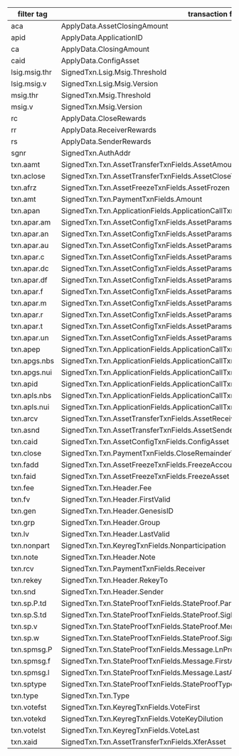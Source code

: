 |filter tag|transaction field|
| -------- | ------- |
|aca|ApplyData.AssetClosingAmount|
|apid|ApplyData.ApplicationID|
|ca|ApplyData.ClosingAmount|
|caid|ApplyData.ConfigAsset|
|lsig.msig.thr|SignedTxn.Lsig.Msig.Threshold|
|lsig.msig.v|SignedTxn.Lsig.Msig.Version|
|msig.thr|SignedTxn.Msig.Threshold|
|msig.v|SignedTxn.Msig.Version|
|rc|ApplyData.CloseRewards|
|rr|ApplyData.ReceiverRewards|
|rs|ApplyData.SenderRewards|
|sgnr|SignedTxn.AuthAddr|
|txn.aamt|SignedTxn.Txn.AssetTransferTxnFields.AssetAmount|
|txn.aclose|SignedTxn.Txn.AssetTransferTxnFields.AssetCloseTo|
|txn.afrz|SignedTxn.Txn.AssetFreezeTxnFields.AssetFrozen|
|txn.amt|SignedTxn.Txn.PaymentTxnFields.Amount|
|txn.apan|SignedTxn.Txn.ApplicationFields.ApplicationCallTxnFields.OnCompletion|
|txn.apar.am|SignedTxn.Txn.AssetConfigTxnFields.AssetParams.MetadataHash|
|txn.apar.an|SignedTxn.Txn.AssetConfigTxnFields.AssetParams.AssetName|
|txn.apar.au|SignedTxn.Txn.AssetConfigTxnFields.AssetParams.URL|
|txn.apar.c|SignedTxn.Txn.AssetConfigTxnFields.AssetParams.Clawback|
|txn.apar.dc|SignedTxn.Txn.AssetConfigTxnFields.AssetParams.Decimals|
|txn.apar.df|SignedTxn.Txn.AssetConfigTxnFields.AssetParams.DefaultFrozen|
|txn.apar.f|SignedTxn.Txn.AssetConfigTxnFields.AssetParams.Freeze|
|txn.apar.m|SignedTxn.Txn.AssetConfigTxnFields.AssetParams.Manager|
|txn.apar.r|SignedTxn.Txn.AssetConfigTxnFields.AssetParams.Reserve|
|txn.apar.t|SignedTxn.Txn.AssetConfigTxnFields.AssetParams.Total|
|txn.apar.un|SignedTxn.Txn.AssetConfigTxnFields.AssetParams.UnitName|
|txn.apep|SignedTxn.Txn.ApplicationFields.ApplicationCallTxnFields.ExtraProgramPages|
|txn.apgs.nbs|SignedTxn.Txn.ApplicationFields.ApplicationCallTxnFields.GlobalStateSchema.NumByteSlice|
|txn.apgs.nui|SignedTxn.Txn.ApplicationFields.ApplicationCallTxnFields.GlobalStateSchema.NumUint|
|txn.apid|SignedTxn.Txn.ApplicationFields.ApplicationCallTxnFields.ApplicationID|
|txn.apls.nbs|SignedTxn.Txn.ApplicationFields.ApplicationCallTxnFields.LocalStateSchema.NumByteSlice|
|txn.apls.nui|SignedTxn.Txn.ApplicationFields.ApplicationCallTxnFields.LocalStateSchema.NumUint|
|txn.arcv|SignedTxn.Txn.AssetTransferTxnFields.AssetReceiver|
|txn.asnd|SignedTxn.Txn.AssetTransferTxnFields.AssetSender|
|txn.caid|SignedTxn.Txn.AssetConfigTxnFields.ConfigAsset|
|txn.close|SignedTxn.Txn.PaymentTxnFields.CloseRemainderTo|
|txn.fadd|SignedTxn.Txn.AssetFreezeTxnFields.FreezeAccount|
|txn.faid|SignedTxn.Txn.AssetFreezeTxnFields.FreezeAsset|
|txn.fee|SignedTxn.Txn.Header.Fee|
|txn.fv|SignedTxn.Txn.Header.FirstValid|
|txn.gen|SignedTxn.Txn.Header.GenesisID|
|txn.grp|SignedTxn.Txn.Header.Group|
|txn.lv|SignedTxn.Txn.Header.LastValid|
|txn.nonpart|SignedTxn.Txn.KeyregTxnFields.Nonparticipation|
|txn.note|SignedTxn.Txn.Header.Note|
|txn.rcv|SignedTxn.Txn.PaymentTxnFields.Receiver|
|txn.rekey|SignedTxn.Txn.Header.RekeyTo|
|txn.snd|SignedTxn.Txn.Header.Sender|
|txn.sp.P.td|SignedTxn.Txn.StateProofTxnFields.StateProof.PartProofs.TreeDepth|
|txn.sp.S.td|SignedTxn.Txn.StateProofTxnFields.StateProof.SigProofs.TreeDepth|
|txn.sp.v|SignedTxn.Txn.StateProofTxnFields.StateProof.MerkleSignatureSaltVersion|
|txn.sp.w|SignedTxn.Txn.StateProofTxnFields.StateProof.SignedWeight|
|txn.spmsg.P|SignedTxn.Txn.StateProofTxnFields.Message.LnProvenWeight|
|txn.spmsg.f|SignedTxn.Txn.StateProofTxnFields.Message.FirstAttestedRound|
|txn.spmsg.l|SignedTxn.Txn.StateProofTxnFields.Message.LastAttestedRound|
|txn.sptype|SignedTxn.Txn.StateProofTxnFields.StateProofType|
|txn.type|SignedTxn.Txn.Type|
|txn.votefst|SignedTxn.Txn.KeyregTxnFields.VoteFirst|
|txn.votekd|SignedTxn.Txn.KeyregTxnFields.VoteKeyDilution|
|txn.votelst|SignedTxn.Txn.KeyregTxnFields.VoteLast|
|txn.xaid|SignedTxn.Txn.AssetTransferTxnFields.XferAsset|
